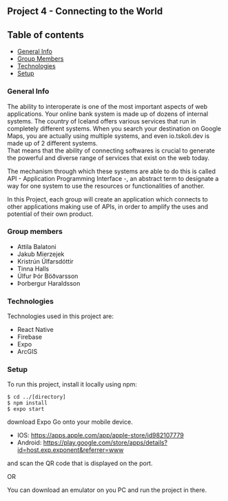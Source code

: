 ## Project 4 - Connecting to the World

## Table of contents
* [General Info](#general-info)
* [Group Members](#group-members)
* [Technologies](#technologies)
* [Setup](#setup)

### General Info
The ability to interoperate is one of the most important aspects of web applications. Your online bank system is made up of dozens of internal systems. The country of Iceland offers various services that run in completely different systems. When you search your destination on Google Maps, you are actually using multiple systems, and even io.tskoli.dev is made up of 2 different systems.      
That means that the ability of connecting softwares is crucial to generate the powerful and diverse range of services that exist on the web today.

The mechanism through which these systems are able to do this is called API - Application Programming Interface -, an abstract term to designate a way for one system to use the resources or functionalities of another. 

In this Project, each group will create an application which connects to other applications making use of APIs, in order to amplify the uses and potential of their own product.

### Group members
* Attila Balatoni
* Jakub Mierzejek
* Kristrún Úlfarsdóttir
* Tinna Halls
* Úlfur Þór Böðvarsson
* Þorbergur Haraldsson

### Technologies
Technologies used in this project are: 
* React Native
* Firebase
* Expo
* ArcGIS

### Setup
To run this project, install it locally using npm: 
```
$ cd ../[directory]
$ npm install
$ expo start
```

download Expo Go onto your mobile device.
* IOS: https://apps.apple.com/app/apple-store/id982107779
* Android: https://play.google.com/store/apps/details?id=host.exp.exponent&referrer=www

and scan the QR code that is displayed on the port.

OR

You can download an emulator on you PC and run the project in there.
